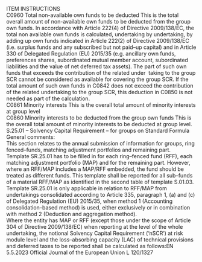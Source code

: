  
ITEM  INSTRUCTIONS  
C0960  Total non-available own funds 
to be deducted  This is the total overall amount of non-available own funds to be deducted from 
the group own funds. 
In accordance with Article 222(4) of Directive 2009/138/EC, the total non 
available own funds is calculated, undertaking by undertaking, by adding up 
own funds indicated in Article 222(2) of Directive 2009/138/EC (i.e. surplus 
funds and any subscribed but not paid–up capital) and in Article 330 of 
Delegated Regulation (EU) 2015/35 (e.g. ancillary own funds, preferences 
shares, subordinated mutual member account, subordinated liabilities and the 
value of net deferred tax assets). 
The part of such own funds that exceeds the contribution of the related under ­
taking to the group SCR cannot be considered as available for covering the group 
SCR. 
If the total amount of such own funds in C0842 does not exceed the contribution 
of the related undertaking to the group SCR, this deduction in C0850 is not 
needed as part of the calculation.  
C0861  Minority interests  This is the overall total amount of minority interests at group level  
C0860  Minority interests to be 
deducted from the group own 
funds  This is the overall total amount of minority interests to be deducted at group 
level.  
S.25.01 – Solvency Capital Requirement – for groups on Standard Formula  
General comments:  
This section relates to the annual submission of information for groups, ring fenced–funds, matching adjustment 
portfolios and remaining part.  
Template SR.25.01 has to be filled in for each ring–fenced fund (RFF), each matching adjustment portfolio (MAP) and 
for the remaining part. However, where an RFF/MAP includes a MAP/RFF embedded, the fund should be treated as 
different funds. This template shall be reported for all sub–funds of a material RFF/MAP as identified in the second table 
of template S.01.03.  
Template SR.25.01 is only applicable in relation to RFF/MAP from undertakings consolidated according to Article 335, 
paragraph 1, (a) and (c) of Delegated Regulation (EU) 2015/35, when method 1 (Accounting consolidation–based 
method) is used, either exclusively or in combination with method 2 (Deduction and aggregation method).  
Where the entity has MAP or RFF (except those under the scope of Article 304 of Directive 2009/138/EC) when 
reporting at the level of the whole undertaking, the notional Solvency Capital Requirement (‘nSCR’) at risk module level 
and the loss–absorbing capacity (LAC) of technical provisions and deferred taxes to be reported shall be calculated as 
follows:EN  5.5.2023 Official Journal of the European Union L 120/1327